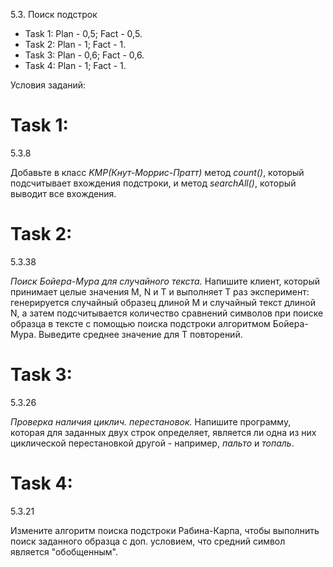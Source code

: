 5.3. Поиск подстрок

 - Task 1: Plan - 0,5; Fact - 0,5.
 - Task 2: Plan - 1; Fact - 1.
 - Task 3: Plan - 0,6; Fact - 0,6.
 - Task 4: Plan - 1; Fact - 1.

Условия заданий: 

# Task 1:
5.3.8

Добавьте в класс _KMP(Кнут-Моррис-Пратт)_ метод _count()_, который подсчитывает вхождения подстроки, и метод _searchAll()_, который выводит все вхождения.

# Task 2:
5.3.38

_Поиск Бойера-Мура для случайного текста._ Напишите клиент, который принимает целые значения M, N и T и выполняет T раз эксперимент: генерируется случайный образец длиной M и случайный текст длиной N, а затем подсчитывается количество сравнений символов при поиске образца в тексте с помощью поиска подстроки алгоритмом Бойера-Мура. Выведите среднее значение для T повторений.

# Task 3:
5.3.26

_Проверка наличия циклич. перестановок._ Напишите программу, которая для заданных двух строк определяет, является ли одна из них циклической перестановкой другой - например, _пальто_ и _топаль_.

# Task 4:
5.3.21

Измените алгоритм поиска подстроки Рабина-Карпа, чтобы выполнить поиск заданного образца с доп. условием, что средний символ является "обобщенным".

